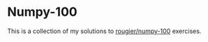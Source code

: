 # Numpy-100
This is a collection of my solutions to [rougier/numpy-100](https://github.com/rougier/numpy-100) exercises.
